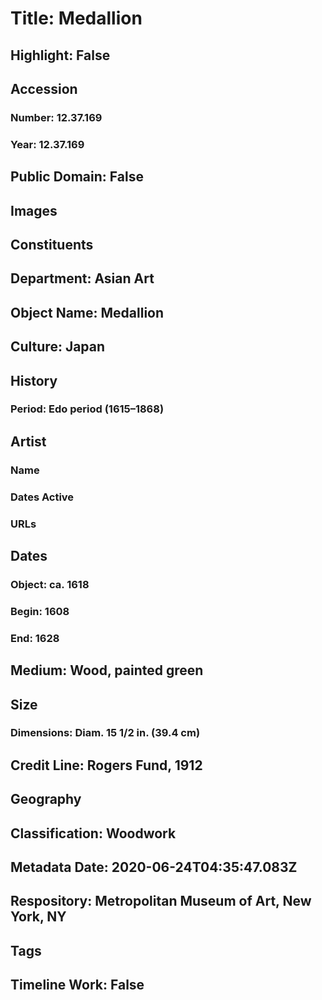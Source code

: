 # Title: Medallion
## Highlight: False
## Accession
### Number: 12.37.169
### Year: 12.37.169
## Public Domain: False
## Images
## Constituents
## Department: Asian Art
## Object Name: Medallion
## Culture: Japan
## History
### Period: Edo period (1615–1868)
## Artist
### Name
### Dates Active
### URLs
## Dates
### Object: ca. 1618
### Begin: 1608
### End: 1628
## Medium: Wood, painted green
## Size
### Dimensions: Diam. 15 1/2 in. (39.4 cm)
## Credit Line: Rogers Fund, 1912
## Geography
## Classification: Woodwork
## Metadata Date: 2020-06-24T04:35:47.083Z
## Respository: Metropolitan Museum of Art, New York, NY
## Tags
## Timeline Work: False